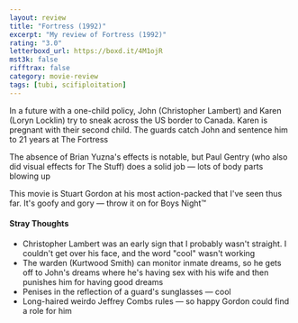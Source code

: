 ```yaml
---
layout: review
title: "Fortress (1992)"
excerpt: "My review of Fortress (1992)"
rating: "3.0"
letterboxd_url: https://boxd.it/4M1ojR
mst3k: false
rifftrax: false
category: movie-review
tags: [tubi, scifiploitation]
---
```


In a future with a one-child policy, John (Christopher Lambert) and Karen (Loryn Locklin) try to sneak across the US border to Canada. Karen is pregnant with their second child. The guards catch John and sentence him to 21 years at The Fortress

The absence of Brian Yuzna's effects is notable, but Paul Gentry (who also did visual effects for The Stuff) does a solid job — lots of body parts blowing up

This movie is Stuart Gordon at his most action-packed that I've seen thus far. It's goofy and gory — throw it on for Boys Night™️

#### Stray Thoughts

- Christopher Lambert was an early sign that I probably wasn't straight. I couldn't get over his face, and the word "cool" wasn't working
- The warden (Kurtwood Smith) can monitor inmate dreams, so he gets off to John's dreams where he's having sex with his wife and then punishes him for having good dreams
- Penises in the reflection of a guard's sunglasses — cool
- Long-haired weirdo Jeffrey Combs rules — so happy Gordon could find a role for him

